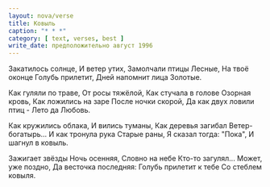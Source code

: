 ```yaml
---
layout: nova/verse
title: Ковыль
caption: "* * *"
category: [ text, verses, best ]
write_date: предположительно август 1996
---
```

Закатилось солнце,
И ветер утих,
Замолчали птицы
Лесные,
На твоё оконце
Голубь прилетит,
Дней напомнит лица
Золотые.

Как гуляли по траве,
От росы тяжёлой,
Как стучала в голове
Озорная кровь,
Как ложились на заре
После ночки скорой,
Да как двух ловили птиц -
Лето да Любовь.

Как кружились облака,
И вились туманы,
Как деревья загибал
Ветер-богатырь...
И как тронула рука
Старые раны,
Я сказал тогда: "Пока",
И шагнул в ковыль.

Зажигает звёзды
Ночь осенняя,
Словно на небе
Кто-то загулял...
Может, уже поздно,
Да весточка последняя:
Голубь прилетит к тебе
Со стеблем ковыля.
